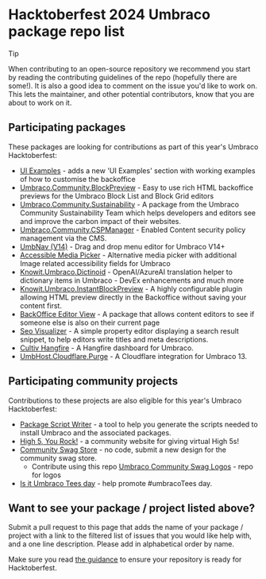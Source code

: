 # Hacktoberfest 2024 Umbraco package repo list

> [!TIP]
> When contributing to an open-source repository we recommend you start by reading the contributing guidelines of the repo (hopefully there are some!). It is also a good idea to comment on the issue you'd like to work on. This lets the maintainer, and other potential contributors, know that you are about to work on it.

## Participating packages

These packages are looking for contributions as part of this year's Umbraco Hacktoberfest:

- [UI Examples](https://github.com/umbraco/UI-Examples/issues?q=is%3Aissue+is%3Aopen+label%3A%22help+wanted%22) - adds a new 'UI Examples' section with working examples of how to customise the backoffice
- [Umbraco.Community.BlockPreview](https://github.com/rickbutterfield/Umbraco.Community.BlockPreview/issues) - Easy to use rich HTML backoffice previews for the Umbraco Block List and Block Grid editors
- [Umbraco.Community.Sustainability](https://github.com/umbraco-community/Umbraco.Community.Sustainability/discussions) - A package from the Umbraco Community Sustainability Team which helps developers and editors see and improve the carbon impact of their websites.
- [Umbraco.Community.CSPManager](https://github.com/Matthew-Wise/Umbraco-CSP-manager/issues) - Enabled Content security policy management via the CMS.
- [UmbNav (V14)](https://github.com/AaronSadlerUK/UmbNav-V14/issues) - Drag and drop menu editor for Umbraco V14+
- [Accessible Media Picker](https://github.com/NikRimington/HCS.Media.AccessibleMediaPicker/issues) - Alternative media picker with additional Image related accessibility fields for Umbraco
- [Knowit.Umbraco.Dictinoid](https://github.com/kasparboelkjeldsen/Knowit.Umbraco.Dictionoid/issues) - OpenAI/AzureAI translation helper to dictionary items in Umbraco - DevEx enhancements and much more
- [Knowit.Umbraco.InstantBlockPreview](https://github.com/kasparboelkjeldsen/Knowit.Umbraco.InstantBlockPreview/issues) - A highly configurable plugin allowing HTML preview directly in the Backoffice without saving your content first.
- [BackOffice Editor View](https://github.com/Rockerby/Umbraco.BackOfficeEditorView/issues) - A package that allows content editors to see if someone else is also on their current page
- [Seo Visualizer](https://github.com/enkelmedia/Umbraco-SeoVisualizer/issues) - A simple property editor displaying a search result snippet, to help editors write titles and meta descriptions.
- [Cultiv Hangfire](https://github.com/nul800sebastiaan/Cultiv.Hangfire/issues) - A Hangfire dashboard for Umbraco.
- [UmbHost.Cloudflare.Purge](https://github.com/UmbHost/UmbHost.Cloudflare.Purge/issues) - A Cloudflare integration for Umbraco 13.

## Participating community projects

Contributions to these projects are also eligible for this year's Umbraco Hacktoberfest:

- [Package Script Writer](https://github.com/prjseal/Package-Script-Writer) - a tool to help you generate the scripts needed to install Umbraco and the associated packages.
- [High 5, You Rock!](https://github.com/H5YR/High5YouRock/issues) - a community website for giving virtual High 5s!
- [Community Swag Store](https://umbracocommunity.store/contibute/) - no code, submit a new design for the community swag store.
  - Contribute using this repo [Umbraco Community Swag Logos](https://github.com/OwainWilliams/UmbracoCommunitySwagLogos) - repo for logos
- [Is it Umbraco Tees day](https://github.com/OwainWilliams/UmbracoTeesDay) - help promote #umbracoTees day.

## Want to see your package / project listed above?

Submit a pull request to this page that adds the name of your package / project with a link to the filtered list of issues that you would like help with, and a one line description. Please add in alphabetical order by name.

Make sure you read [the guidance](readme.md#package-maintainers) to ensure your repository is ready for Hacktoberfest.
